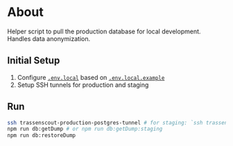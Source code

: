 # About

Helper script to pull the production database for local development. Handles data anonymization.

## Initial Setup

1.  Configure [`.env.local`](../../.env.local) based on [`.env.local.example`](../../.env.local.example)
2.  Setup SSH tunnels for production and staging

## Run

```sh
ssh trassenscout-production-postgres-tunnel # for staging: `ssh trassenscout-staging-postgres-tunnel` – run in separate terminal
npm run db:getDump # or npm run db:getDump:staging
npm run db:restoreDump
```
